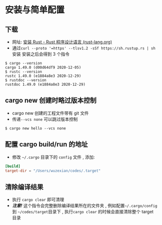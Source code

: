 # 安装与简单配置
## 下载
- 网址: [安装 Rust - Rust 程序设计语言 (rust-lang.org)](https://www.rust-lang.org/zh-CN/tools/install)
- 通过`curl --proto '=https' --tlsv1.2 -sSf https://sh.rustup.rs | sh` 安装
安装之后会得到 3 个指令
```shell
$ cargo --version
cargo 1.49.0 (d00d64df9 2020-12-05)
$ rustc --version
rustc 1.49.0 (e1884a8e3 2020-12-29)
$ rustdoc --version
rustdoc 1.49.0 (e1884a8e3 2020-12-29)
```
## cargo new 创建时略过版本控制
- cargo new 创建的工程文件带有 git 文件 
- 传递`--vcs none` 可以跳过版本控制
```shell
$ cargo new hello --vcs none
```

## 配置 cargo build/run 的地址

- 修改 `~/.cargo`  目录下的 `config` 文件 , 添加:
```toml
[build]
target-dir = "/Users/wuzexian/codes/.target"
```

## 清除编译结果
- 执行 `cargo clear` 即可清理
- ***注意!*** 这个指令会完整删除编译结果所在的文件夹 , 例如配置`~/.cargo/config` 到 `~/codes/target`目录下 , 执行`cargo clear` 的时候会直接清除整个 target 目录